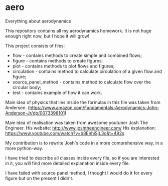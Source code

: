 # aero
Everything about aerodynamics

This repository contains all my aerodynamics homework.
It is not huge enough right now, but I hope it will grow!

This project consists of files:
- flow - contains methods to create simple and combined flows;
- figure - contains methods to create figures;
- plot - contains methods to plot flows and figures;
- circulation - contains method to calculate circulation of a given flow and figure;
- source_panel_method - contains method to calculate flow over the circular body;
- test - contains example of how it can work.

Main idea of physics that lies inside the formulas in this file was taken from Anderson.
(https://www.amazon.com/Fundamentals-Aerodynamics-John-Anderson-Jr/dp/0073398101)

Main idea of realisation was taken from awesome youtuber Josh The Engineer.
His website: http://www.joshtheengineer.com/
His explanation: https://www.youtube.com/watch?v=b8EnhiSjL3o&t=492s

My contribution is to rewrite Josh's code in a more comprehensive way,
in a more python-way.

I have tried to describe all classes inside every file,
so if you are interested in it, you will find more
detailed explanation inside every file.

I have failed with source panel method,
I thought I would do it for every figure but on the present I didn't.
